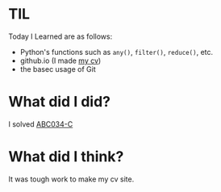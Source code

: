 # TIL
Today I Learned are as follows:

- Python's functions such as `any()`, `filter()`, `reduce()`, etc.
- github.io (I made [my cv](https://pullmay.github.io/cv/))
- the basec usage of Git 

# What did I did?
I solved [ABC034-C](https://atcoder.jp/contests/abc034/tasks/abc034_c) 

# What did I think?
It was tough work to make my cv site.

